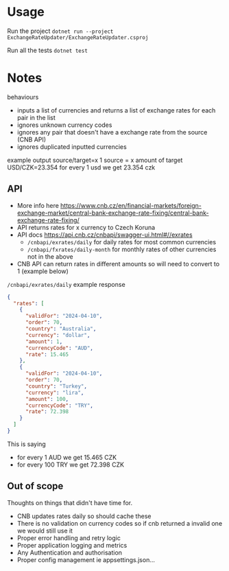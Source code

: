 # Usage

Run the project
`dotnet run --project ExchangeRateUpdater/ExchangeRateUpdater.csproj`

Run all the tests
`dotnet test`

# Notes

behaviours
- inputs a list of currencies and returns a list of exchange rates for each pair in the list
- ignores unknown currency codes
- ignores any pair that doesn't have a exchange rate from the source (CNB API)
- ignores duplicated inputted currencies

example output
source/target=x
1 source = x amount of target
USD/CZK=23.354
for every 1 usd we get 23.354 czk

## API

- More info here https://www.cnb.cz/en/financial-markets/foreign-exchange-market/central-bank-exchange-rate-fixing/central-bank-exchange-rate-fixing/
- API returns rates for x currency to Czech Koruna
- API docs https://api.cnb.cz/cnbapi/swagger-ui.html#//exrates
  - `/cnbapi/exrates/daily` for daily rates for most common currencies
  - `/cnbapi/fxrates/daily-month` for monthly rates of other currencies not in the above
- CNB API can return rates in different amounts so will need to convert to 1 (example below)

`/cnbapi/exrates/daily` example response
```json
{
  "rates": [
    {
      "validFor": "2024-04-10",
      "order": 70,
      "country": "Australia",
      "currency": "dollar",
      "amount": 1,
      "currencyCode": "AUD",
      "rate": 15.465
    },
    {
      "validFor": "2024-04-10",
      "order": 70,
      "country": "Turkey",
      "currency": "lira",
      "amount": 100,
      "currencyCode": "TRY",
      "rate": 72.398
    }
  ]
}
``` 
This is saying 
- for every 1 AUD we get 15.465 CZK 
- for every 100 TRY we get 72.398 CZK

## Out of scope
Thoughts on things that didn't have time for.

- CNB updates rates daily so should cache these
- There is no validation on currency codes so if cnb returned a invalid one we would still use it
- Proper error handling and retry logic
- Proper application logging and metrics
- Any Authentication and authorisation
- Proper config management ie appsettings.json…